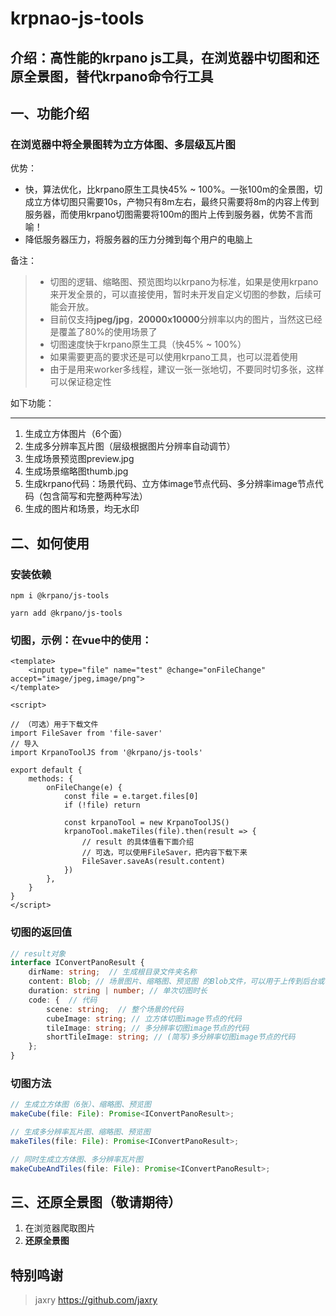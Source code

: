 # krpnao-js-tools

## 介绍：高性能的krpano js工具，在浏览器中切图和还原全景图，替代krpano命令行工具


## 一、功能介绍

### 在浏览器中将全景图转为立方体图、多层级瓦片图

优势：
* 快，算法优化，比krpano原生工具快45% ~ 100%。一张100m的全景图，切成立方体切图只需要10s，产物只有8m左右，最终只需要将8m的内容上传到服务器，而使用krpano切图需要将100m的图片上传到服务器，优势不言而喻！
* 降低服务器压力，将服务器的压力分摊到每个用户的电脑上

备注：

> * 切图的逻辑、缩略图、预览图均以krpano为标准，如果是使用krpano来开发全景的，可以直接使用，暂时未开发自定义切图的参数，后续可能会开放。
> * 目前仅支持**jpeg/jpg**，**20000x10000**分辨率以内的图片，当然这已经是覆盖了80%的使用场景了
> * 切图速度快于krpano原生工具（快45% ~ 100%）
> * 如果需要更高的要求还是可以使用krpano工具，也可以混着使用
> * 由于是用来worker多线程，建议一张一张地切，不要同时切多张，这样可以保证稳定性

如下功能：

---

1. 生成立方体图片（6个面）
2. 生成多分辨率瓦片图（层级根据图片分辨率自动调节）
3. 生成场景预览图preview.jpg
4. 生成场景缩略图thumb.jpg
5. 生成krpano代码：场景代码、立方体image节点代码、多分辨率image节点代码（包含简写和完整两种写法）
6. 生成的图片和场景，均无水印

## 二、如何使用

### 安装依赖
```shell
npm i @krpano/js-tools

yarn add @krpano/js-tools
```

### 切图，示例：在vue中的使用：
```vue
<template>
    <input type="file" name="test" @change="onFileChange" accept="image/jpeg,image/png">
</template>

<script>

// （可选）用于下载文件
import FileSaver from 'file-saver'
// 导入
import KrpanoToolJS from '@krpano/js-tools'

export default {
    methods: {
        onFileChange(e) {
            const file = e.target.files[0]
            if (!file) return
            
            const krpanoTool = new KrpanoToolJS()
            krpanoTool.makeTiles(file).then(result => {
                // result 的具体值看下面介绍
                // 可选，可以使用FileSaver，把内容下载下来
                FileSaver.saveAs(result.content)
            })
        },
    }
}
</script>

```
### 切图的返回值
```typescript
// result对象
interface IConvertPanoResult {
    dirName: string;  // 生成根目录文件夹名称
    content: Blob; // 场景图片、缩略图、预览图 的Blob文件，可以用于上传到后台或者下载到本地
    duration: string | number; // 单次切图时长
    code: {  // 代码
        scene: string;  // 整个场景的代码
        cubeImage: string; // 立方体切图image节点的代码
        tileImage: string; // 多分辨率切图image节点的代码
        shortTileImage: string; // (简写)多分辨率切图image节点的代码
    };
}
```

### 切图方法
```typescript
// 生成立方体图（6张）、缩略图、预览图
makeCube(file: File): Promise<IConvertPanoResult>;

// 生成多分辨率瓦片图、缩略图、预览图
makeTiles(file: File): Promise<IConvertPanoResult>;

// 同时生成立方体图、多分辨率瓦片图
makeCubeAndTiles(file: File): Promise<IConvertPanoResult>;
```

## 三、还原全景图（敬请期待）

1. 在浏览器爬取图片
2. **还原全景图**


## 特别鸣谢
> jaxry https://github.com/jaxry
